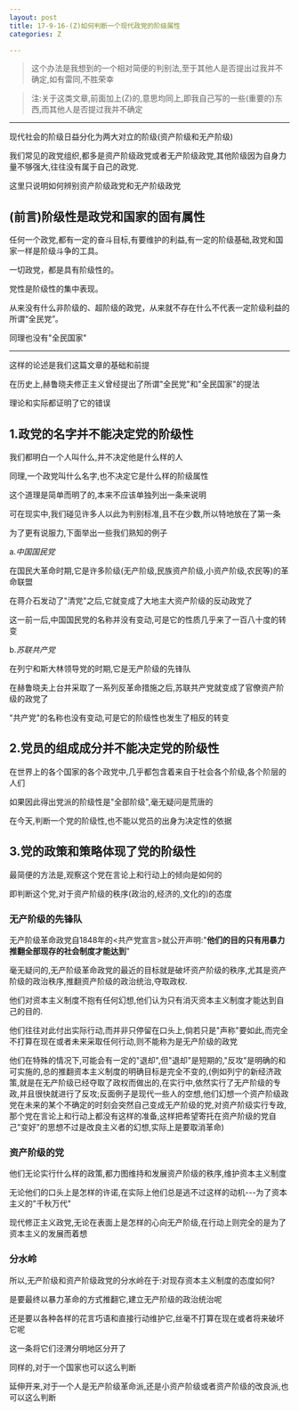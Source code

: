 ```yaml
---
layout: post
title: 17-9-16-(Z)如何判断一个现代政党的阶级属性
categories: Z

---
```


>这个办法是我想到的一个相对简便的判别法,至于其他人是否提出过我并不确定,如有雷同,不胜荣幸

>注:关于这类文章,前面加上(Z)的,意思均同上,即我自己写的一些(重要的)东西,而其他人是否提过我并不确定

---

现代社会的阶级日益分化为两大对立的阶级(资产阶级和无产阶级)

我们常见的政党组织,都多是资产阶级政党或者无产阶级政党,其他阶级因为自身力量不够强大,往往没有属于自己的政党.

这里只说明如何辨别资产阶级政党和无产阶级政党

## (前言)阶级性是政党和国家的固有属性

任何一个政党,都有一定的奋斗目标,有要维护的利益,有一定的阶级基础,政党和国家一样是阶级斗争的工具。

一切政党，都是具有阶级性的。

党性是阶级性的集中表现。

从来没有什么非阶级的、超阶级的政党，从来就不存在什么不代表一定阶级利益的所谓“全民党”。

同理也没有"全民国家"

---

这样的论述是我们这篇文章的基础和前提

在历史上,赫鲁晓夫修正主义曾经提出了所谓"全民党"和"全民国家"的提法

理论和实际都证明了它的错误

## 1.政党的名字并不能决定党的阶级性

我们都明白一个人叫什么,并不决定他是什么样的人

同理,一个政党叫什么名字,也不决定它是什么样的阶级属性

这个道理是简单而明了的,本来不应该单独列出一条来说明

可在现实中,我们碰见许多人以此为判别标准,且不在少数,所以特地放在了第一条

为了更有说服力,下面举出一些我们熟知的例子

a.*中国国民党*

在国民大革命时期,它是许多阶级(无产阶级,民族资产阶级,小资产阶级,农民等)的革命联盟

在蒋介石发动了"清党"之后,它就变成了大地主大资产阶级的反动政党了

这一前一后,中国国民党的名称并没有变动,可是它的性质几乎来了一百八十度的转变

b.*苏联共产党*

在列宁和斯大林领导党的时期,它是无产阶级的先锋队

在赫鲁晓夫上台并采取了一系列反革命措施之后,苏联共产党就变成了官僚资产阶级的政党了

"共产党"的名称也没有变动,可是它的阶级性也发生了相反的转变

## 2.党员的组成成分并不能决定党的阶级性

在世界上的各个国家的各个政党中,几乎都包含着来自于社会各个阶级,各个阶层的人们

如果因此得出党派的阶级性是"全部阶级",毫无疑问是荒唐的

在今天,判断一个党的阶级性,也不能以党员的出身为决定性的依据

## 3.党的政策和策略体现了党的阶级性

最简便的方法是,观察这个党在言论上和行动上的倾向是如何的

即判断这个党,对于资产阶级的秩序(政治的,经济的,文化的)的态度

### 无产阶级的先锋队

无产阶级革命政党自1848年的<共产党宣言>就公开声明:"**他们的目的只有用暴力推翻全部现存的社会制度才能达到**"

毫无疑问的,无产阶级革命政党的最近的目标就是破坏资产阶级的秩序,尤其是资产阶级的政治秩序,推翻资产阶级的政治统治,夺取政权.

他们对资本主义制度不抱有任何幻想,他们认为只有消灭资本主义制度才能达到自己的目的.

他们往往对此付出实际行动,而并非只停留在口头上,倘若只是"声称"要如此,而完全不打算在现在或者未来采取任何行动,则不能称为是无产阶级的政党

他们在特殊的情况下,可能会有一定的"退却",但"退却"是短期的,"反攻"是明确的和可实施的,总的推翻资本主义制度的明确目标是完全不变的,(例如列宁的新经济政策,就是在无产阶级已经夺取了政权而做出的,在实行中,依然实行了无产阶级的专政,并且很快就进行了反攻;反面例子是现代一些人的空想,他们幻想一个资产阶级政党在未来的某个不确定的时刻会突然自己变成无产阶级的党,对资产阶级实行专政,那个党在言论上和行动上都没有这样的准备,这样把希望寄托在资产阶级的党自己"变好"的思想不过是改良主义者的幻想,实际上是要取消革命)

### 资产阶级的党

他们无论实行什么样的政策,都力图维持和发展资产阶级的秩序,维护资本主义制度

无论他们的口头上是怎样的许诺,在实际上他们总是逃不过这样的动机---为了资本主义的"千秋万代"

现代修正主义政党,无论在表面上是怎样的心向无产阶级,在行动上则完全的是为了资本主义的发展而着想

### 分水岭

所以,无产阶级和资产阶级政党的分水岭在于:对现存资本主义制度的态度如何?

是要最终以暴力革命的方式推翻它,建立无产阶级的政治统治呢

还是要以各种各样的花言巧语和直接行动维护它,丝毫不打算在现在或者将来破坏它呢

这一条将它们泾渭分明地区分开了

同样的,对于一个国家也可以这么判断

延伸开来,对于一个人是无产阶级革命派,还是小资产阶级或者资产阶级的改良派,也可以这么判断
